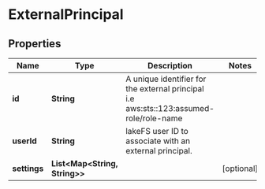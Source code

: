 

# ExternalPrincipal


## Properties

Name | Type | Description | Notes
------------ | ------------- | ------------- | -------------
**id** | **String** | A unique identifier for the external principal i.e aws:sts::123:assumed-role/role-name | 
**userId** | **String** | lakeFS user ID to associate with an external principal.  | 
**settings** | **List&lt;Map&lt;String, String&gt;&gt;** |  |  [optional]



